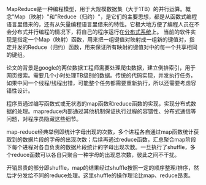 MapReduce是一种编程模型，用于大规模数据集（大于1TB）的并行运算。概念"Map（映射）"和"Reduce（归约）"，是它们的主要思想，都是从函数式编程语言里借来的，还有从矢量编程语言里借来的特性。它极大地方便了编程人员在不会分布式并行编程的情况下，将自己的程序运行在[分布式系统](https://baike.baidu.com/item/%E5%88%86%E5%B8%83%E5%BC%8F%E7%B3%BB%E7%BB%9F/4905336?fromModule=lemma_inlink)上。 当前的软件实现是指定一个Map（映射）函数，用来把一组键值对映射成一组新的键值对，指定并发的Reduce（归约）函数，用来保证所有映射的键值对中的每一个共享相同的键组。


​ 
论文的背景是google的两位数据工程师需要处理爬虫数据，建立倒排索引，用于网页搜索。需要几个小时处理TB级别的数据。传统的代码实现，并发执行任务，如果中间一个线程/线程出错，可能整个任务都需要重新执行，所以还需要考虑容错性设计。

​ 程序员通过编写函数式或无状态的map函数和reduce函数的实现，实现分布式数据的处理。mapreduce内部通过其他机制保证执行过程的容错性、分布式通信等问题，对程序员隐藏这些细节。

​ map-reduce经典举例即统计字母出现的次数，多个进程各自通过map函数统计获取到的数据片段的字母的出现次数；后续再通过reduce函数，汇总聚合map阶段下每个进程对各自负责的数据片段统计的字母出现次数。一旦执行了shuffle，多个reduce函数可以各自只聚合一种字母的出现总次数，彼此之间不干扰。

​ 开销昂贵的部分即shuffle，map的结果经过shuffle按照一定的顺序整理/排序，然后才分发给不同的reduce处理。这里shuffle的操作理论比map、reduce昂贵。
